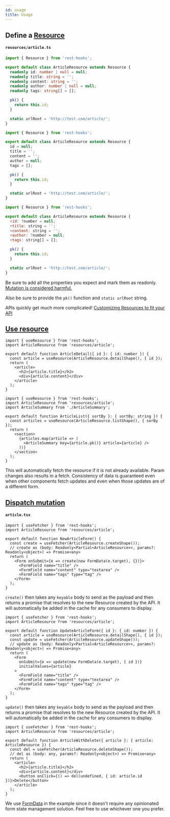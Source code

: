 ```yaml
---
id: usage
title: Usage
---
```


## Define a [Resource](../api/Resource.md)

#### `resources/article.ts`

<!--DOCUSAURUS_CODE_TABS-->
<!--TypeScript-->

```typescript
import { Resource } from 'rest-hooks';

export default class ArticleResource extends Resource {
  readonly id: number | null = null;
  readonly title: string = '';
  readonly content: string = '';
  readonly author: number | null = null;
  readonly tags: string[] = [];

  pk() {
    return this.id;
  }

  static urlRoot = 'http://test.com/article/';
}
```

<!--Javascript-->

```js
import { Resource } from 'rest-hooks';

export default class ArticleResource extends Resource {
  id = null;
  title = '';
  content = '';
  author = null;
  tags = [];

  pk() {
    return this.id;
  }

  static urlRoot = 'http://test.com/article/';
}
```

<!--FlowType-->

```jsx
import { Resource } from 'rest-hooks';

export default class ArticleResource extends Resource {
  +id: ?number = null;
  +title: string = '';
  +content: string = '';
  +author: ?number = null;
  +tags: string[] = [];

  pk() {
    return this.id;
  }

  static urlRoot = 'http://test.com/article/';
}
```

<!--END_DOCUSAURUS_CODE_TABS-->

Be sure to add all the properties you expect and mark them as readonly. [Mutation is considered harmful.](../guides/immutability.md)

Also be sure to provide the `pk()` function and `static urlRoot` string.

APIs quickly get much more complicated! [Customizing Resources to fit your API](../guides/resource-types)

## [Use resource](../api/useResource.md)

<!--DOCUSAURUS_CODE_TABS-->
<!--Single-->

```tsx
import { useResource } from 'rest-hooks';
import ArticleResource from 'resources/article';

export default function ArticleDetail({ id }: { id: number }) {
  const article = useResource(ArticleResource.detailShape(), { id });
  return (
    <article>
      <h2>{article.title}</h2>
      <div>{article.content}</div>
    </article>
  );
}
```

<!--List-->

```tsx
import { useResource } from 'rest-hooks';
import ArticleResource from 'resources/article';
import ArticleSummary from './ArticleSummary';

export default function ArticleList({ sortBy }: { sortBy: string }) {
  const articles = useResource(ArticleResource.listShape(), { sorBy });
  return (
    <section>
      {articles.map(article => (
        <ArticleSummary key={article.pk()} article={article} />
      ))}
    </section>
  );
}
```

<!--END_DOCUSAURUS_CODE_TABS-->

This will automatically fetch the resource if it is not already available. Param changes also results
in a fetch. Consistency of data is guaranteed even when other components fetch updates and even when
those updates are of a different form.

## [Dispatch mutation](../api/useFetcher.md)

#### `article.tsx`

<!--DOCUSAURUS_CODE_TABS-->
<!--Create-->

```tsx
import { useFetcher } from 'rest-hooks';
import ArticleResource from 'resources/article';

export default function NewArticleForm() {
  const create = useFetcher(ArticleResource.createShape());
  // create as (body: Readonly<Partial<ArticleResource>>, params?: Readonly<object>) => Promise<any>
  return (
    <Form onSubmit={e => create(new FormData(e.target), {})}>
      <FormField name="title" />
      <FormField name="content" type="textarea" />
      <FormField name="tags" type="tag" />
    </Form>
  );
}
```

`create()` then takes any `keyable` body to send as the payload and then returns a promise that
resolves to the new Resource created by the API. It will automatically be added in the cache for any consumers to display.

<!--Update-->

```tsx
import { useFetcher } from 'rest-hooks';
import ArticleResource from 'resources/article';

export default function UpdateArticleForm({ id }: { id: number }) {
  const article = useResource(ArticleResource.detailShape(), { id });
  const update = useFetcher(ArticleResource.updateShape());
  // update as (body: Readonly<Partial<ArticleResource>>, params?: Readonly<object>) => Promise<any>
  return (
    <Form
      onSubmit={e => update(new FormData(e.target), { id })}
      initialValues={article}
    >
      <FormField name="title" />
      <FormField name="content" type="textarea" />
      <FormField name="tags" type="tag" />
    </Form>
  );
}
```

`update()` then takes any `keyable` body to send as the payload and then returns a promise that
resolves to the new Resource created by the API. It will automatically be added in the cache for any consumers to display.

<!--Delete-->

```tsx
import { useFetcher } from 'rest-hooks';
import ArticleResource from 'resources/article';

export default function ArticleWithDelete({ article }: { article: ArticleResource }) {
  const del = useFetcher(ArticleResource.deleteShape());
  // del as (body: any, params?: Readonly<object>) => Promise<any>
  return (
    <article>
      <h2>{article.title}</h2>
      <div>{article.content}</div>
      <button onClick={() => del(undefined, { id: article.id })}>Delete</button>
    </article>
  );
}
```

<!--END_DOCUSAURUS_CODE_TABS-->

We use [FormData](https://developer.mozilla.org/en-US/docs/Web/API/FormData/FormData) in
the example since it doesn't require any opinionated form state management solution.
Feel free to use whichever one you prefer.
